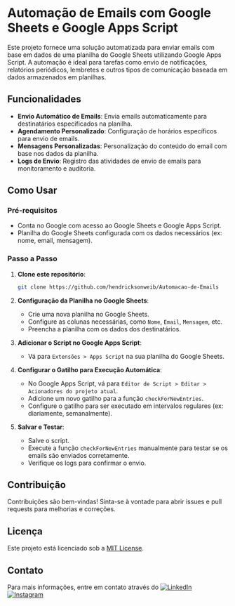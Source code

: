 # Automação de Emails com Google Sheets e Google Apps Script

Este projeto fornece uma solução automatizada para enviar emails com base em dados de uma planilha do Google Sheets utilizando Google Apps Script. A automação é ideal para tarefas como envio de notificações, relatórios periódicos, lembretes e outros tipos de comunicação baseada em dados armazenados em planilhas.

## Funcionalidades

- **Envio Automático de Emails**: Envia emails automaticamente para destinatários especificados na planilha.
- **Agendamento Personalizado**: Configuração de horários específicos para envio de emails.
- **Mensagens Personalizadas**: Personalização do conteúdo do email com base nos dados da planilha.
- **Logs de Envio**: Registro das atividades de envio de emails para monitoramento e auditoria.

## Como Usar

### Pré-requisitos

- Conta no Google com acesso ao Google Sheets e Google Apps Script.
- Planilha do Google Sheets configurada com os dados necessários (ex: nome, email, mensagem).

### Passo a Passo

1. **Clone este repositório**:

    ```bash
    git clone https://github.com/hendricksonweib/Automacao-de-Emails
    ```

2. **Configuração da Planilha no Google Sheets**:

    - Crie uma nova planilha no Google Sheets.
    - Configure as colunas necessárias, como `Nome`, `Email`, `Mensagem`, etc.
    - Preencha a planilha com os dados dos destinatários.

3. **Adicionar o Script no Google Apps Script**:

    - Vá para `Extensões > Apps Script` na sua planilha do Google Sheets.
   

4. **Configurar o Gatilho para Execução Automática**:

    - No Google Apps Script, vá para `Editor de Script > Editar > Acionadores do projeto atual`.
    - Adicione um novo gatilho para a função `checkForNewEntries`.
    - Configure o gatilho para ser executado em intervalos regulares (ex: diariamente, semanalmente).

5. **Salvar e Testar**:

    - Salve o script.
    - Execute a função `checkForNewEntries` manualmente para testar se os emails são enviados corretamente.
    - Verifique os logs para confirmar o envio.

## Contribuição

Contribuições são bem-vindas! Sinta-se à vontade para abrir issues e pull requests para melhorias e correções.

## Licença

Este projeto está licenciado sob a [MIT License](LICENSE).

## Contato

Para mais informações, entre em contato através do <a href="https://www.linkedin.com/in/hendricksonweib/" title="LinkedIn" target="_blank">
<img src="https://img.shields.io/badge/LinkedIn-0077B5?style=for-the-badge&logo=linkedin&logoColor=white" alt="LinkedIn"/></a>
<a href="https://www.instagram.com/weibhr/" title="Instagram" target="_blank">
<img src="https://img.shields.io/badge/Instagram-E4405F?style=for-the-badge&logo=instagram&logoColor=white" alt="Instagram"/></a>
<br>
